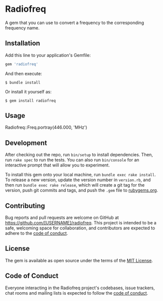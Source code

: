 # Radiofreq

A gem that you can use to convert a frequency to the corresponding frequency name.

## Installation

Add this line to your application's Gemfile:

```ruby
gem 'radiofreq'
```

And then execute:

    $ bundle install

Or install it yourself as:

    $ gem install radiofreq

## Usage

Radiofreq::Freq.portray(446.000, 'MHz')

## Development

After checking out the repo, run `bin/setup` to install dependencies. Then, run `rake spec` to run the tests. You can also run `bin/console` for an interactive prompt that will allow you to experiment.

To install this gem onto your local machine, run `bundle exec rake install`. To release a new version, update the version number in `version.rb`, and then run `bundle exec rake release`, which will create a git tag for the version, push git commits and tags, and push the `.gem` file to [rubygems.org](https://rubygems.org).

## Contributing

Bug reports and pull requests are welcome on GitHub at https://github.com/[USERNAME]/radiofreq. This project is intended to be a safe, welcoming space for collaboration, and contributors are expected to adhere to the [code of conduct](https://github.com/[USERNAME]/radiofreq/blob/master/CODE_OF_CONDUCT.md).


## License

The gem is available as open source under the terms of the [MIT License](https://opensource.org/licenses/MIT).

## Code of Conduct

Everyone interacting in the Radiofreq project's codebases, issue trackers, chat rooms and mailing lists is expected to follow the [code of conduct](https://github.com/[USERNAME]/radiofreq/blob/master/CODE_OF_CONDUCT.md).
